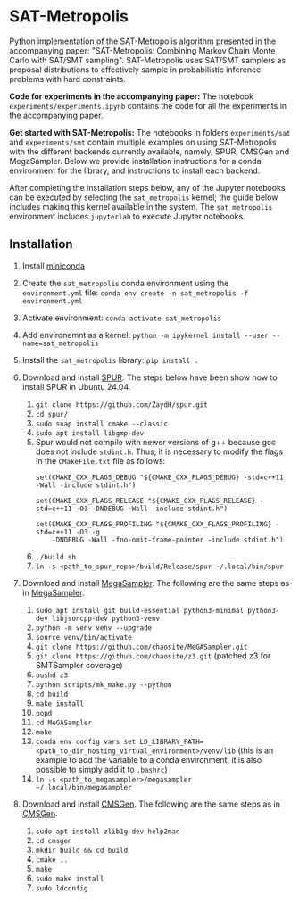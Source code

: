 # SAT-Metropolis

Python implementation of the SAT-Metropolis algorithm presented in the accompanying paper: "SAT-Metropolis: Combining Markov Chain Monte Carlo with SAT/SMT sampling". SAT-Metropolis uses SAT/SMT samplers as proposal distributions to effectively sample in probabilistic inference problems with hard constraints.

**Code for experiments in the accompanying paper:** The notebook `experiments/experiments.ipynb` contains the code for all the experiments in the accompanying paper.

**Get started with SAT-Metropolis:** The notebooks in folders `experiments/sat` and `experiments/smt` contain multiple examples on using SAT-Metropolis with the different backends currently available, namely, SPUR, CMSGen and MegaSampler. Below we provide installation instructions for a conda environment for the library, and instructions to install each backend. 

After completing the installation steps below, any of the Jupyter notebooks can be executed by selecting the `sat_metropolis` kernel; the guide below includes making this kernel available in the system. The `sat_metropolis` environment includes `jupyterlab` to execute Jupyter notebooks.

## Installation

1. Install [miniconda](https://docs.conda.io/projects/miniconda/en/latest/)
2. Create the `sat_metropolis` conda environment using the `environment.yml` file: `conda env create -n sat_metropolis -f environment.yml`
3. Activate environment: `conda activate sat_metropolis`
4. Add environemnt as a kernel: `python -m ipykernel install --user --name=sat_metropolis`
5. Install the `sat_metropolis` library: `pip install .`


6. Download and install [SPUR](https://github.com/ZaydH/spur). The steps below have been show how to install SPUR in Ubuntu 24.04.
   1. `git clone https://github.com/ZaydH/spur.git`
   2. `cd spur/`
   3. `sudo snap install cmake --classic`
   4. `sudo apt install libgmp-dev `
   5. Spur would not compile with newer versions of g++ because gcc does not include `stdint.h`. Thus, it is necessary to modify the flags in the `CMakeFile.txt` file as follows:
      ```
      set(CMAKE_CXX_FLAGS_DEBUG "${CMAKE_CXX_FLAGS_DEBUG} -std=c++11 -Wall -include stdint.h")

      set(CMAKE_CXX_FLAGS_RELEASE "${CMAKE_CXX_FLAGS_RELEASE} -std=c++11 -O3 -DNDEBUG -Wall -include stdint.h")

      set(CMAKE_CXX_FLAGS_PROFILING "${CMAKE_CXX_FLAGS_PROFILING} -std=c++11 -O3 -g
          -DNDEBUG -Wall -fno-omit-frame-pointer -include stdint.h")
      ```
   6. `./build.sh`
   7. `ln -s <path_to_spur_repo>/build/Release/spur ~/.local/bin/spur`


7. Download and install [MegaSampler](https://github.com/chaosite/MeGASampler). The following are the same steps as in [MegaSampler](https://github.com/chaosite/MeGASampler).
   1. `sudo apt install git build-essential python3-minimal python3-dev libjsoncpp-dev python3-venv`
   2. `python -m venv venv --upgrade`
   4. `source venv/bin/activate`
   5. `git clone https://github.com/chaosite/MeGASampler.git`
   6. `git clone https://github.com/chaosite/z3.git` (patched z3 for SMTSampler coverage)
   7. `pushd z3`
   8. `python scripts/mk_make.py --python`
   9. `cd build`
   10. `make install`
   11. `popd`
   12. `cd MeGASampler`
   13. `make`
   14. `conda env config vars set LD_LIBRARY_PATH=<path_to_dir_hosting_virtual_environment>/venv/lib` (this is an example to add the variable to a conda environment, it is also possible to simply add it to `.bashrc`)
   15. `ln -s <path_to_megasampler>/megasampler ~/.local/bin/megasampler`


8. Download and install [CMSGen](https://github.com/meelgroup/cmsgen). The following are the same steps as in [CMSGen](https://github.com/meelgroup/cmsgen).
    1. `sudo apt install zlib1g-dev help2man`
    2. `cd cmsgen`
    3. `mkdir build && cd build`
    4. `cmake ..`
    5. `make`
    6. `sudo make install`
    7. `sudo ldconfig`
